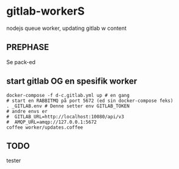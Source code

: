 # gitlab-workerS

nodejs queue worker, updating gitlab w content

## PREPHASE

Se pack-ed

## start gitlab OG en spesifik worker

    docker-compose -f d-c.gitlab.yml up # en gang
    # start en RABBITMQ på port 5672 (ed sin docker-compose feks)
    . _GITLAB.env # Denne setter env GITLAB_TOKEN
    # andre envs er 
    #  GITLAB_URL=http://localhost:10080/api/v3
    #  AMQP_URL=amqp://127.0.0.1:5672 
    coffee worker/updates.coffee

## TODO

tester

